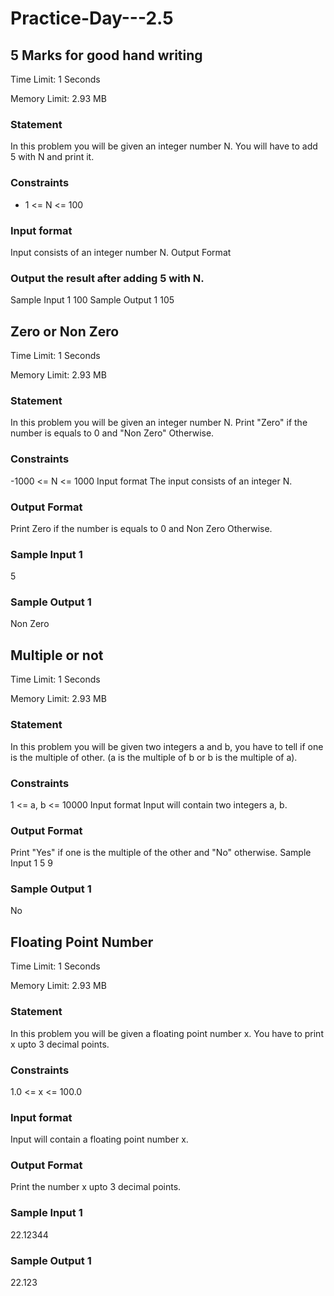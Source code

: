 # Practice-Day---2.5

## 5 Marks for good hand writing
Time Limit: 1 Seconds

Memory Limit: 2.93 MB

### Statement
In this problem you will be given an integer number N. You will have to add 5 with N and print it.

### Constraints
- 1 <= N  <= 100

### Input format
Input consists of an integer number N.
Output Format
### Output the result after adding 5 with N.
Sample Input 1
100
Sample Output 1
105

## Zero or Non Zero
Time Limit: 1 Seconds

Memory Limit: 2.93 MB

### Statement
In this problem you will be given an integer number N. Print "Zero" if the number is equals to 0 and "Non Zero" Otherwise.

### Constraints
-1000 <= N <= 1000
Input format
The input consists of an integer N.
### Output Format
Print  Zero if the number is equals to 0 and Non Zero Otherwise.
### Sample Input 1
5
### Sample Output 1
Non Zero


## Multiple or not
Time Limit: 1 Seconds

Memory Limit: 2.93 MB

### Statement
In this problem you will be given two integers a and b, you have to tell if one is the multiple of other. (a is the multiple of b or b is the multiple of a). 

### Constraints
 1 <= a, b <= 10000
Input format
 Input will contain two integers a, b.
### Output Format
Print "Yes" if one is the multiple of the other and "No" otherwise.
Sample Input 1
5 9
### Sample Output 1
No


## Floating Point Number
Time Limit: 1 Seconds

Memory Limit: 2.93 MB

### Statement
In this problem you will be given a floating point number x. You have to print x upto 3 decimal points.

### Constraints
1.0 <= x <= 100.0

### Input format
Input will contain a floating point number x.

### Output Format
 Print the number x upto 3 decimal points.

### Sample Input 1
22.12344
### Sample Output 1
22.123







